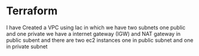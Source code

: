 # Terraform
I have Created a VPC using Iac in which we have two subnets one public and one private 
we have a internet gateway (IGW) and 
NAT gateway in public subent 
and there are two ec2 instances one in public subnet and one in private subnet
